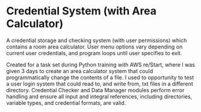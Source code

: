 # Credential System (with Area Calculator)

A credential storage and checking system (with user permissions) which contains a room area calculator.
User menu options vary depending on current user credentials, and program loops until user specifies to exit.

Created for a task set during Python training with AWS re/Start, where I was given 3 days to create an area calculator system that could programmatically change the contents of a file. I used to opportunity to test a user login system that could read to, and write from, txt files in a different directory.
Credential Checker and Data Manager modules perform error handling and ensure all input and integral references, including directories, variable types, and credential formats, are valid.
